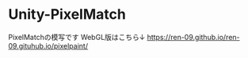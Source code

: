 # Unity-PixelMatch
PixelMatchの模写です
WebGL版はこちら↓
https://ren-09.github.io/ren-09.gituhub.io/pixelpaint/
